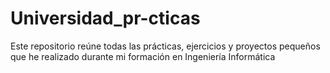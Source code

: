 # Universidad_pr-cticas
Este repositorio reúne todas las prácticas, ejercicios y proyectos pequeños que he realizado durante mi formación en Ingeniería Informática
